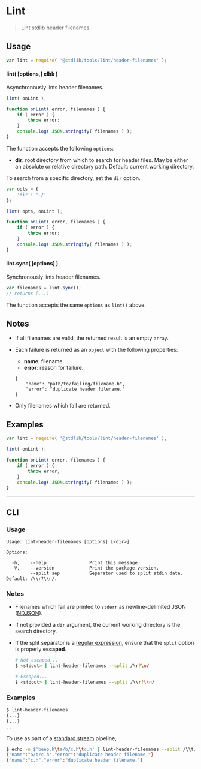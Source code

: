# Lint

> Lint stdlib header filenames.

<section class="usage">

## Usage

```javascript
var lint = require( '@stdlib/tools/lint/header-filenames' );
```

#### lint( \[options,] clbk )

Asynchronously lints header filenames.

```javascript
lint( onLint );

function onLint( error, filenames ) {
    if ( error ) {
        throw error;
    }
    console.log( JSON.stringify( filenames ) );
}
```

The function accepts the following `options`:

-   **dir**: root directory from which to search for header files. May be either an absolute or relative directory path. Default: current working directory.

To search from a specific directory, set the `dir` option.

```javascript
var opts = {
    'dir': './'
};

lint( opts, onLint );

function onLint( error, filenames ) {
    if ( error ) {
        throw error;
    }
    console.log( JSON.stringify( filenames ) );
}
```

#### lint.sync( \[options] )

Synchronously lints header filenames.

```javascript
var filenames = lint.sync();
// returns [...]
```

The function accepts the same `options` as `lint()` above.

</section>

<!-- /.usage -->

<section class="notes">

## Notes

-   If all filenames are valid, the returned result is an empty `array`.

-   Each failure is returned as an `object` with the following properties:

    -   **name**: filename.
    -   **error**: reason for failure.

    ```text
    {
        "name": "path/to/failing/filename.h",
        "error": "duplicate header filename."
    }
    ```

-   Only filenames which fail are returned.

</section>

<!-- /.notes -->

<section class="examples">

## Examples

```javascript
var lint = require( '@stdlib/tools/lint/header-filenames' );

lint( onLint );

function onLint( error, filenames ) {
    if ( error ) {
        throw error;
    }
    console.log( JSON.stringify( filenames ) );
}
```

</section>

<!-- /.examples -->

* * *

<section class="cli">

## CLI

<section class="usage">

### Usage

```text
Usage: lint-header-filenames [options] [<dir>]

Options:

  -h,    --help                Print this message.
  -V,    --version             Print the package version.
         --split sep           Separator used to split stdin data. Default: /\\r?\\n/.
```

</section>

<!-- /.usage -->

<section class="notes">

### Notes

-   Filenames which fail are printed to `stderr` as newline-delimited JSON ([NDJSON][ndjson]).

-   If not provided a `dir` argument, the current working directory is the search directory.

-   If the split separator is a [regular expression][mdn-regexp], ensure that the `split` option is properly **escaped**.

    ```bash
    # Not escaped...
    $ <stdout> | lint-header-filenames --split /\r?\n/

    # Escaped...
    $ <stdout> | lint-header-filenames --split /\\r?\\n/
    ```

</section>

<!-- /.notes -->

<section class="examples">

### Examples

```bash
$ lint-header-filenames
{...}
{...}
...
```

To use as part of a [standard stream][standard-stream] pipeline,

```bash
$ echo -n $'beep.h\ta/b/c.h\tc.h' | lint-header-filenames --split /\\t/
{"name":"a/b/c.h","error":"duplicate header filename."}
{"name":"c.h","error":"duplicate header filename."}
```

</section>

<!-- /.examples -->

</section>

<!-- /.cli -->

<section class="links">

[ndjson]: http://ndjson.org/

[mdn-regexp]: https://developer.mozilla.org/en-US/docs/Web/JavaScript/Guide/Regular_Expressions

[standard-stream]: http://en.wikipedia.org/wiki/Pipeline_%28Unix%29

</section>

<!-- /.links -->
